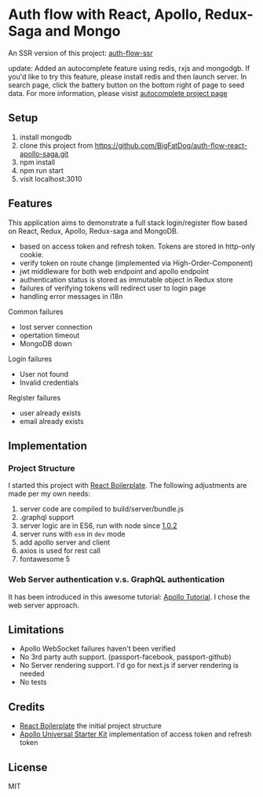 # Auth flow with React, Apollo, Redux-Saga and Mongo

An SSR version of this project: [auth-flow-ssr](https://github.com/BigFatDog/auth-flow-ssr)

update: Added an autocomplete feature using redis, rxjs and mongodgb.
If you'd like to try this feature, please install redis and then launch server.
In search page, click the battery button on the bottom right of page to seed data.
For more information, please visist [autocomplete project page](https://github.com/BigFatDog/autocomplete)

## Setup
1. install mongodb
2. clone this project from https://github.com/BigFatDog/auth-flow-react-apollo-saga.git
3. npm install
4. npm run start
5. visit localhost:3010

## Features
This application aims to demonstrate a full stack login/register flow based on React, Redux, Apollo, Redux-saga and MongoDB.

* based on access token and refresh token. Tokens are stored in http-only cookie.
* verify token on route change (implemented via High-Order-Component)
* jwt middleware for both web endpoint and apollo endpoint
* authentication status is stored as immutable object in Redux store
* failures of verifying tokens will redirect user to login page
* handling error messages in i18n

Common failures
* lost server connection
* opertation timeout
* MongoDB down

Login failures
* User not found
* Invalid credentials

Register failures
* user already exists
* email already exists

## Implementation
### Project Structure
I started this project with [React Boilerplate](https://github.com/react-boilerplate/react-boilerplate). The following adjustments are made per my own needs:
1. server code are compiled to build/server/bundle.js
2. .graphql support
3. server logic are in ES6, run with node since [1.0.2](https://github.com/BigFatDog/auth-flow-react-apollo-saga/releases/tag/1.0.2)
4. server runs with `esm` in `dev` mode
5. add apollo server and client
6. axios is used for rest call
7. fontawesome 5

### Web Server authentication v.s. GraphQL authentication
It has been introduced in this awesome tutorial: [Apollo Tutorial](https://dev-blog.apollodata.com/a-guide-to-authentication-in-graphql-e002a4039d1).
I chose the web server approach.

## Limitations
* Apollo WebSocket failures haven't been verified
* No 3rd party auth support. (passport-facebook, passport-github)
* No Server rendering support. I'd go for next.js if server rendering is needed
* No tests

## Credits
* [React Boilerplate](https://github.com/react-boilerplate/react-boilerplate) the initial project structure
* [Apollo Universal Starter Kit](https://github.com/sysgears/apollo-universal-starter-kit) implementation of access token and refresh token

## License
MIT
